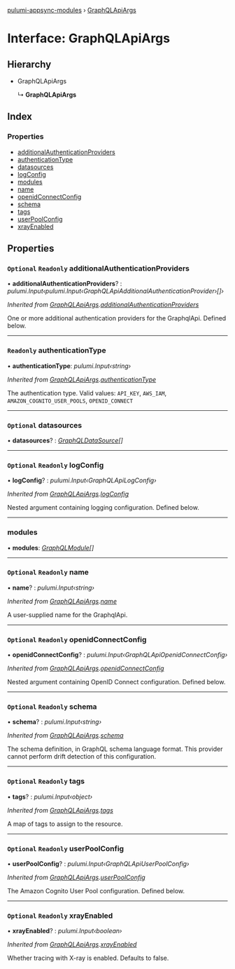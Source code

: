 [pulumi-appsync-modules](../README.md) › [GraphQLApiArgs](graphqlapiargs.md)

# Interface: GraphQLApiArgs

## Hierarchy

* GraphQLApiArgs

  ↳ **GraphQLApiArgs**

## Index

### Properties

* [additionalAuthenticationProviders](graphqlapiargs.md#optional-readonly-additionalauthenticationproviders)
* [authenticationType](graphqlapiargs.md#readonly-authenticationtype)
* [datasources](graphqlapiargs.md#optional-datasources)
* [logConfig](graphqlapiargs.md#optional-readonly-logconfig)
* [modules](graphqlapiargs.md#modules)
* [name](graphqlapiargs.md#optional-readonly-name)
* [openidConnectConfig](graphqlapiargs.md#optional-readonly-openidconnectconfig)
* [schema](graphqlapiargs.md#optional-readonly-schema)
* [tags](graphqlapiargs.md#optional-readonly-tags)
* [userPoolConfig](graphqlapiargs.md#optional-readonly-userpoolconfig)
* [xrayEnabled](graphqlapiargs.md#optional-readonly-xrayenabled)

## Properties

### `Optional` `Readonly` additionalAuthenticationProviders

• **additionalAuthenticationProviders**? : *pulumi.Input‹pulumi.Input‹GraphQLApiAdditionalAuthenticationProvider›[]›*

*Inherited from [GraphQLApiArgs](graphqlapiargs.md).[additionalAuthenticationProviders](graphqlapiargs.md#optional-readonly-additionalauthenticationproviders)*

One or more additional authentication providers for the GraphqlApi. Defined below.

___

### `Readonly` authenticationType

• **authenticationType**: *pulumi.Input‹string›*

*Inherited from [GraphQLApiArgs](graphqlapiargs.md).[authenticationType](graphqlapiargs.md#readonly-authenticationtype)*

The authentication type. Valid values: `API_KEY`, `AWS_IAM`, `AMAZON_COGNITO_USER_POOLS`, `OPENID_CONNECT`

___

### `Optional` datasources

• **datasources**? : *[GraphQLDataSource](../classes/graphqldatasource.md)[]*

___

### `Optional` `Readonly` logConfig

• **logConfig**? : *pulumi.Input‹GraphQLApiLogConfig›*

*Inherited from [GraphQLApiArgs](graphqlapiargs.md).[logConfig](graphqlapiargs.md#optional-readonly-logconfig)*

Nested argument containing logging configuration. Defined below.

___

###  modules

• **modules**: *[GraphQLModule](../classes/graphqlmodule.md)[]*

___

### `Optional` `Readonly` name

• **name**? : *pulumi.Input‹string›*

*Inherited from [GraphQLApiArgs](graphqlapiargs.md).[name](graphqlapiargs.md#optional-readonly-name)*

A user-supplied name for the GraphqlApi.

___

### `Optional` `Readonly` openidConnectConfig

• **openidConnectConfig**? : *pulumi.Input‹GraphQLApiOpenidConnectConfig›*

*Inherited from [GraphQLApiArgs](graphqlapiargs.md).[openidConnectConfig](graphqlapiargs.md#optional-readonly-openidconnectconfig)*

Nested argument containing OpenID Connect configuration. Defined below.

___

### `Optional` `Readonly` schema

• **schema**? : *pulumi.Input‹string›*

*Inherited from [GraphQLApiArgs](graphqlapiargs.md).[schema](graphqlapiargs.md#optional-readonly-schema)*

The schema definition, in GraphQL schema language format. This provider cannot perform drift detection of this configuration.

___

### `Optional` `Readonly` tags

• **tags**? : *pulumi.Input‹object›*

*Inherited from [GraphQLApiArgs](graphqlapiargs.md).[tags](graphqlapiargs.md#optional-readonly-tags)*

A map of tags to assign to the resource.

___

### `Optional` `Readonly` userPoolConfig

• **userPoolConfig**? : *pulumi.Input‹GraphQLApiUserPoolConfig›*

*Inherited from [GraphQLApiArgs](graphqlapiargs.md).[userPoolConfig](graphqlapiargs.md#optional-readonly-userpoolconfig)*

The Amazon Cognito User Pool configuration. Defined below.

___

### `Optional` `Readonly` xrayEnabled

• **xrayEnabled**? : *pulumi.Input‹boolean›*

*Inherited from [GraphQLApiArgs](graphqlapiargs.md).[xrayEnabled](graphqlapiargs.md#optional-readonly-xrayenabled)*

Whether tracing with X-ray is enabled. Defaults to false.
